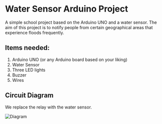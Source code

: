 # Water Sensor Arduino Project
A simple school project based on the Arduino UNO and a water sensor. The aim of this project is to notify people from certain geographical areas that experience floods frequently.

## Items needed:
1. Arduino UNO (or any Arduino board based on your liking)
2. Water Sensor
3. Three LED lights
4. Buzzer
5. Wires

## Circuit Diagram
We replace the relay with the water sensor.

![Diagram](https://github.com/clarsbyte/Water-Sensor-Arduino/assets/92129914/4d97e95c-1b7d-433c-afac-16a2fc048d94)
